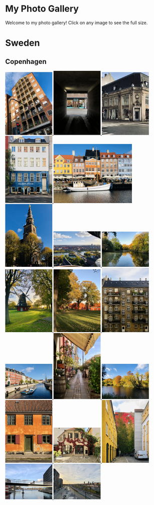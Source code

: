 # My Photo Gallery

Welcome to my photo gallery! Click on any image to see the full size.


<head>
  <meta charset="UTF-8">
  <meta name="viewport" content="width=device-width, initial-scale=1.0">
  <title>Image Gallery</title>
  <link rel="stylesheet" href="https://cdnjs.cloudflare.com/ajax/libs/lightgallery/2.7.1/css/lightgallery.min.css">
  <script src="https://cdnjs.cloudflare.com/ajax/libs/lightgallery/2.7.1/lightgallery.min.js"></script>
</head>
<body>

  <h1>Sweden</h1>

  <h2>Copenhagen</h2>
  <div id="cphgallery">
<a href="photos/copenhagen/cph_1.webp">
  <img src="photos/copenhagen/cph_1.webp" alt="A random building" style="width: 150px;">
</a>
<a href="photos/copenhagen/cph_2.webp">
  <img src="photos/copenhagen/cph_2.webp" alt="Darkness... is the new normal!" style="width: 150px;">
</a>
<a href="photos/copenhagen/cph_3.webp">
  <img src="photos/copenhagen/cph_3.webp" alt="Copenhagen_image_3" style="width: 150px;">
</a>
<a href="photos/copenhagen/cph_4.webp">
  <img src="photos/copenhagen/cph_4.webp" alt="Copenhagen_image_4" style="width: 150px;">
</a>
<a href="photos/copenhagen/cph_5.webp">
  <img src="photos/copenhagen/cph_5.webp" alt="Nyhaven" style="width: 250px;">
</a>
<a href="photos/copenhagen/cph_6.webp">
  <img src="photos/copenhagen/cph_6.webp" alt="Church of Our Savior" style="width: 150px;">
</a>
<a href="photos/copenhagen/cph_7.webp">
  <img src="photos/copenhagen/cph_7.webp" alt="City view from top of Church of Our Savior" style="width: 150px;">
</a>
<a href="photos/copenhagen/cph_8.webp">
  <img src="photos/copenhagen/cph_8.webp" alt="Copenhagen_image_8" style="width: 150px;">
</a>
<a href="photos/copenhagen/cph_9.webp">
  <img src="photos/copenhagen/cph_9.webp" alt="Copenhagen_image_9" style="width: 150px;">
</a>
<a href="photos/copenhagen/cph_10.webp">
  <img src="photos/copenhagen/cph_10.webp" alt="Copenhagen_image_10" style="width: 150px;">
</a>
<a href="photos/copenhagen/cph_11.webp">
  <img src="photos/copenhagen/cph_11.webp" alt="Copenhagen_image_11" style="width: 150px;">
</a>
<a href="photos/copenhagen/cph_12.webp">
  <img src="photos/copenhagen/cph_12.webp" alt="Copenhagen_image_12" style="width: 150px;">
</a>
<a href="photos/copenhagen/cph_13.webp">
  <img src="photos/copenhagen/cph_13.webp" alt="Copenhagen_image_13" style="width: 150px;">
</a>
<a href="photos/copenhagen/cph_14.webp">
  <img src="photos/copenhagen/cph_14.webp" alt="Copenhagen_image_14" style="width: 150px;">
</a>
<a href="photos/copenhagen/cph_15.webp">
  <img src="photos/copenhagen/cph_15.webp" alt="Copenhagen_image_15" style="width: 150px;">
</a>
<a href="photos/copenhagen/cph_16.webp">
  <img src="photos/copenhagen/cph_16.webp" alt="Copenhagen_image_16" style="width: 150px;">
</a>
<a href="photos/copenhagen/cph_17.webp">
  <img src="photos/copenhagen/cph_17.webp" alt="Copenhagen_image_17" style="width: 150px;">
</a>
<a href="photos/copenhagen/cph_18.webp">
  <img src="photos/copenhagen/cph_18.webp" alt="Copenhagen_image_18" style="width: 150px;">
</a>
<a href="photos/copenhagen/cph_19.webp">
  <img src="photos/copenhagen/cph_19.webp" alt="Copenhagen_image_19" style="width: 150px;">
</a>
  </div>
  
  <style>
  img {
pointer-events: none;
  }
 </style>
  
  <script>
    lightGallery(document.getElementById('cphgallery'), {
       
      download: false 
        });
  </script>
</body>
